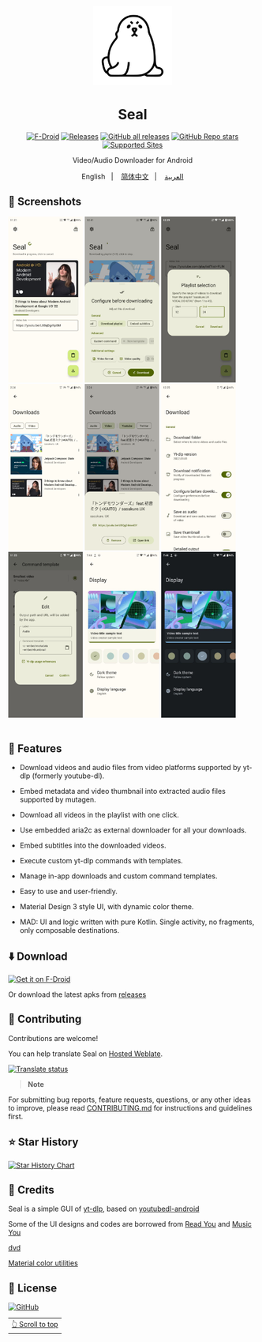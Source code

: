 <p align="center"> 
	<img src="fastlane/metadata/android/en-US/images/icon.png" width=160 height=160 >
</p>
<h1 align="center">
Seal
</h1>

<div align="center">

[![F-Droid](https://img.shields.io/f-droid/v/com.junkfood.seal.svg?logo=F-Droid&color=green&style=flat-square)](https://f-droid.org/en/packages/com.junkfood.seal)
[![Releases](https://img.shields.io/github/release/JunkFood02/Seal.svg?logo=github&color=171515&style=flat-square)](https://github.com/JunkFood02/Seal/releases)
[![GitHub all releases](https://img.shields.io/github/downloads/JunkFood02/Seal/total?style=flat-square)](https://github.com/JunkFood02/Seal/releases)
[![GitHub Repo stars](https://img.shields.io/github/stars/JunkFood02/Seal?style=flat-square)](https://github.com/JunkFood02/Seal/stargazers)
[![Supported Sites](https://img.shields.io/badge/Supported-Sites-9cf.svg?style=flat-square)](https://github.com/yt-dlp/yt-dlp/blob/master/supportedsites.md)

Video/Audio Downloader for Android

<p align="center">
English
&nbsp;&nbsp;| &nbsp;&nbsp;
<a href="https://github.com/JunkFood02/Seal/blob/main/README-zh.md">简体中文</a>
&nbsp;&nbsp;| &nbsp;&nbsp;
<a href="https://github.com/JunkFood02/Seal/blob/main/README-ar.md">العربية</a>
</p>
</div>

## 📱 Screenshots

<div>
<img src="fastlane/metadata/android/en-US/images/phoneScreenshots/1.jpg" width="30%" />
<img src="fastlane/metadata/android/en-US/images/phoneScreenshots/2.jpg" width="30%" />
<img src="fastlane/metadata/android/en-US/images/phoneScreenshots/3.jpg" width="30%" />
<img src="fastlane/metadata/android/en-US/images/phoneScreenshots/4.png" width="30%" />
<img src="fastlane/metadata/android/en-US/images/phoneScreenshots/5.png" width="30%" />
<img src="fastlane/metadata/android/en-US/images/phoneScreenshots/6.jpg" width="30%" />
<img src="fastlane/metadata/android/en-US/images/phoneScreenshots/9.jpg" width="30%" />
<img src="fastlane/metadata/android/en-US/images/phoneScreenshots/7.jpg" width="30%" />
<img src="fastlane/metadata/android/en-US/images/phoneScreenshots/8.jpg" width="30%" />
</div>

<br>

## 📖 Features

- Download videos and audio files from video platforms supported by yt-dlp (formerly youtube-dl).

- Embed metadata and video thumbnail into extracted audio files supported by mutagen.

- Download all videos in the playlist with one click.

- Use embedded aria2c as external downloader for all your downloads.

- Embed subtitles into the downloaded videos.

- Execute custom yt-dlp commands with templates.

- Manage in-app downloads and custom command templates.

- Easy to use and user-friendly.

- Material Design 3 style UI, with dynamic color theme.

- MAD: UI and logic written with pure Kotlin. Single activity, no fragments, only composable destinations.




## ⬇️ Download

[<img src="https://fdroid.gitlab.io/artwork/badge/get-it-on.png"
     alt="Get it on F-Droid"
     height="70">](https://f-droid.org/packages/com.junkfood.seal/)

Or download the latest apks from [releases](https://github.com/JunkFood02/Seal/releases/)



## 🤝 Contributing

Contributions are welcome!

You can help translate Seal on [Hosted Weblate](https://hosted.weblate.org/projects/seal/).

[![Translate status](https://hosted.weblate.org/widgets/seal/-/multi-auto.svg)](https://hosted.weblate.org/engage/seal/)

>**Note**

For submitting bug reports, feature requests, questions, or any other ideas to improve, please read [CONTRIBUTING.md](https://github.com/JunkFood02/Seal/blob/main/CONTRIBUTING.md) for instructions and guidelines first.

## ⭐️ Star History

[![Star History Chart](https://api.star-history.com/svg?repos=JunkFood02/Seal&type=Timeline)](https://star-history.com/#JunkFood02/Seal&Timeline)

## 🧱 Credits

Seal is a simple GUI of [yt-dlp](https://github.com/yt-dlp/yt-dlp), based on [youtubedl-android](https://github.com/yausername/youtubedl-android)

Some of the UI designs and codes are borrowed from [Read You](https://github.com/Ashinch/ReadYou) and [Music You](https://github.com/Kyant0/MusicYou)

[dvd](https://github.com/yausername/dvd)

[Material color utilities](https://github.com/material-foundation/material-color-utilities)

## 📃 License

[![GitHub](https://img.shields.io/github/license/JunkFood02/Seal?style=for-the-badge)](https://github.com/JunkFood02/Seal/blob/main/LICENSE)

<div align="right">
<table><td>
<a href="#start-of-content">👆 Scroll to top</a>
</td></table>
</div>
